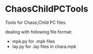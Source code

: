 # ChaosChildPCTools

Tools for Chaos;Child PC files.

dealing with following file format:
* mpk.py   for .mpk files 
* lay.py   for .lay files in chara.mpk
 